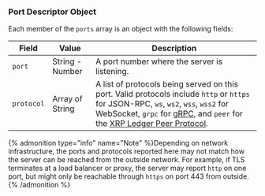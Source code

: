 ### Port Descriptor Object
<!-- This nested object definition is identical across server_state and server_info -->

Each member of the `ports` array is an object with the following fields:

| Field      | Value           | Description |
|------------|-----------------|-------------|
| `port`     | String - Number | A port number where the server is listening. |
| `protocol` | Array of String | A list of protocols being served on this port. Valid protocols include `http` or `https` for JSON-RPC, `ws`, `ws2`, `wss`, `wss2` for WebSocket, `grpc` for [gRPC](../infrastructure/configuration/configure-grpc.md), and `peer` for the [XRP Ledger Peer Protocol](../concepts/networks-and-servers/peer-protocol.md). |

{% admonition type="info" name="Note" %}Depending on network infrastructure, the ports and protocols reported here may not match how the server can be reached from the outside network. For example, if TLS terminates at a load balancer or proxy, the server may report `http` on one port, but might only be reachable through `https` on port 443 from outside.{% /admonition %}
